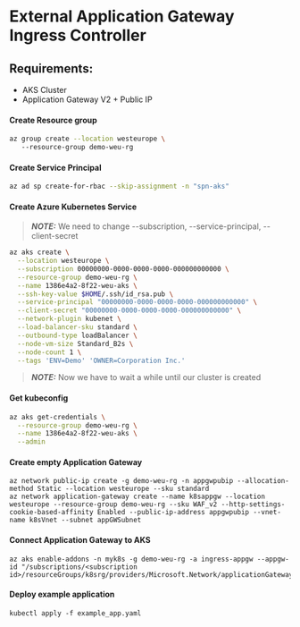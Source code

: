 # External Application Gateway Ingress Controller

## Requirements:

* AKS Cluster
* Application Gateway V2 + Public IP


#### Create Resource group

```bash
az group create --location westeurope \ 
   --resource-group demo-weu-rg
```

#### Create Service Principal

```bash
az ad sp create-for-rbac --skip-assignment -n "spn-aks"
```

#### Create Azure Kubernetes Service

> **_NOTE:_** We need to change --subscription, --service-principal, --client-secret

```bash
az aks create \
  --location westeurope \
  --subscription 00000000-0000-0000-0000-000000000000 \
  --resource-group demo-weu-rg \
  --name 1386e4a2-8f22-weu-aks \
  --ssh-key-value $HOME/.ssh/id_rsa.pub \
  --service-principal "00000000-0000-0000-0000-000000000000" \
  --client-secret "00000000-0000-0000-0000-000000000000" \
  --network-plugin kubenet \
  --load-balancer-sku standard \
  --outbound-type loadBalancer \
  --node-vm-size Standard_B2s \
  --node-count 1 \
  --tags 'ENV=Demo' 'OWNER=Corporation Inc.'
```

> **_NOTE:_** Now we have to wait a while until our cluster is created

#### Get kubeconfig

```bash
az aks get-credentials \
  --resource-group demo-weu-rg \
  --name 1386e4a2-8f22-weu-aks \
  --admin
```

#### Create empty Application Gateway

```
az network public-ip create -g demo-weu-rg -n appgwpubip --allocation-method Static --location westeurope --sku standard
az network application-gateway create --name k8sappgw --location westeurope --resource-group demo-weu-rg --sku WAF_v2 --http-settings-cookie-based-affinity Enabled --public-ip-address appgwpubip --vnet-name k8sVnet --subnet appGWSubnet
```

#### Connect Application Gateway to AKS

```
az aks enable-addons -n myk8s -g demo-weu-rg -a ingress-appgw --appgw-id "/subscriptions/<subscription id>/resourceGroups/k8srg/providers/Microsoft.Network/applicationGateways/k8sappgw"
```

#### Deploy example application
```
kubectl apply -f example_app.yaml
```